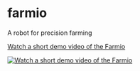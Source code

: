 # farmio
 A robot  for precision farming

 [Watch a short demo video of the Farmio](https://youtu.be/elQgvOmUibQ?autoplay=1&cc_load_policy=1)

 
 [![Watch a short demo video of the Farmio](https://img.youtube.com/vi/elQgvOmUibQ/0.jpg)](https://www.youtube.com/watch?v=elQgvOmUibQ?autoplay=1)


